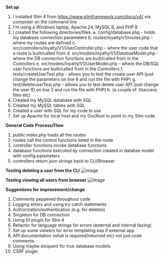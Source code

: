 **Set up**
1. I installed Slim 4 from https://www.slimframework.com/docs/v4/ via composer on the command line
2. I'm using a Windows laptop, Apache 24, MySQL 8, and PHP 8
3. I created the following directories/files:
   a. config/database.php - holds my database connection parameters
   b. routes/loyalty/v1/routes.php - where my routes are defined 
   c. src/controllers/loyalty/V1/UserController.php - where the user code that a route is built/called from
   d. src/models/loyalty/V1/DatabseModel.php - where the DB connection functions are built/called from in the Controllers
   e. src/models/loyalty/V1/UserModel.php - where the DB/SQL user functions are built/called from in the Controllers
   f. tests/createUserTest.php - allows you to test the create user API (just change the parameters on line 6 and run the file with PHP)
   g. test/deleteuserTest.php - allows you to test delete user API (just change the user ID on line 3 and run the file with PHP)
   h. (a couple of .htaccess files etc)
4. Created my MySQL database with SQL
5. Created my MySQL tables with SQL 
6. Created a user with SQL for my code to use
7. Set up Apache for local host and my DocRoot to point to my Slim code

**General Code Process/Flow**
1. public index.php loads all the routes
2. routes call the control functions listed in the route
3. controller functions invoke database functions
4. database functions executed by connection created in databse model with config parameters
5. controllers return json strings back to CLI/Browser
   
**Testing deleting a user from the CLI**
![image](https://github.com/user-attachments/assets/2908b9a9-4ef1-4d66-98b7-9f0e8ca21282)

**Testing viewing all users from browser**
![image](https://github.com/user-attachments/assets/5b391c88-1885-42a4-a454-17472ada3fea)

**Suggestions for improvement/change**
1. Comments peppered throughout code
2. Logging errors and using try catch statements
3. Authorization/authentication (e.g. for deletes)
4. Singleton for DB connection
5. Using DI plugin for Slim 4
6. Refactor for language strings for errors (external and internal facing)
7. Set up some viewers for error templating esp if external app
8. API documentation (what is required/returned etc) not just code comments
9. Using maybe eloquent for true database models
10. CSRF plugin



